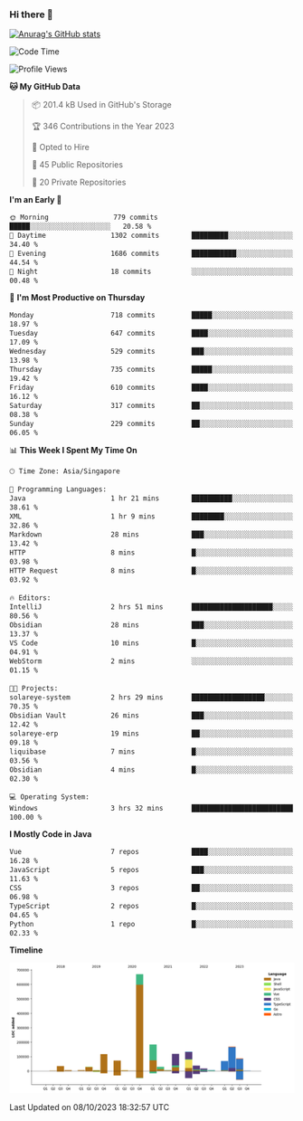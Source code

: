 ### Hi there 👋

[![Anurag's GitHub stats](https://github-readme-stats.vercel.app/api?username=xiumu2017&show_icons=true&theme=radical)](https://github.com/anuraghazra/github-readme-stats)

<!--
**xiumu2017/xiumu2017** is a ✨ _special_ ✨ repository because its `README.md` (this file) appears on your GitHub profile.

Here are some ideas to get you started:

- 🔭 I’m currently working on ...
- 🌱 I’m currently learning ...
- 👯 I’m looking to collaborate on ...
- 🤔 I’m looking for help with ...
- 💬 Ask me about ...
- 📫 How to reach me: ...
- 😄 Pronouns: ...
- ⚡ Fun fact: ...
-->

<!--START_SECTION:waka-->
![Code Time](http://img.shields.io/badge/Code%20Time-1%2C712%20hrs%2054%20mins-blue)

![Profile Views](http://img.shields.io/badge/Profile%20Views-0-blue)

**🐱 My GitHub Data** 

> 📦 201.4 kB Used in GitHub's Storage 
 > 
> 🏆 346 Contributions in the Year 2023
 > 
> 💼 Opted to Hire
 > 
> 📜 45 Public Repositories 
 > 
> 🔑 20 Private Repositories 
 > 
**I'm an Early 🐤** 

```text
🌞 Morning                779 commits         █████░░░░░░░░░░░░░░░░░░░░   20.58 % 
🌆 Daytime                1302 commits        █████████░░░░░░░░░░░░░░░░   34.40 % 
🌃 Evening                1686 commits        ███████████░░░░░░░░░░░░░░   44.54 % 
🌙 Night                  18 commits          ░░░░░░░░░░░░░░░░░░░░░░░░░   00.48 % 
```
📅 **I'm Most Productive on Thursday** 

```text
Monday                   718 commits         █████░░░░░░░░░░░░░░░░░░░░   18.97 % 
Tuesday                  647 commits         ████░░░░░░░░░░░░░░░░░░░░░   17.09 % 
Wednesday                529 commits         ███░░░░░░░░░░░░░░░░░░░░░░   13.98 % 
Thursday                 735 commits         █████░░░░░░░░░░░░░░░░░░░░   19.42 % 
Friday                   610 commits         ████░░░░░░░░░░░░░░░░░░░░░   16.12 % 
Saturday                 317 commits         ██░░░░░░░░░░░░░░░░░░░░░░░   08.38 % 
Sunday                   229 commits         ██░░░░░░░░░░░░░░░░░░░░░░░   06.05 % 
```


📊 **This Week I Spent My Time On** 

```text
🕑︎ Time Zone: Asia/Singapore

💬 Programming Languages: 
Java                     1 hr 21 mins        ██████████░░░░░░░░░░░░░░░   38.61 % 
XML                      1 hr 9 mins         ████████░░░░░░░░░░░░░░░░░   32.86 % 
Markdown                 28 mins             ███░░░░░░░░░░░░░░░░░░░░░░   13.42 % 
HTTP                     8 mins              █░░░░░░░░░░░░░░░░░░░░░░░░   03.98 % 
HTTP Request             8 mins              █░░░░░░░░░░░░░░░░░░░░░░░░   03.92 % 

🔥 Editors: 
IntelliJ                 2 hrs 51 mins       ████████████████████░░░░░   80.56 % 
Obsidian                 28 mins             ███░░░░░░░░░░░░░░░░░░░░░░   13.37 % 
VS Code                  10 mins             █░░░░░░░░░░░░░░░░░░░░░░░░   04.91 % 
WebStorm                 2 mins              ░░░░░░░░░░░░░░░░░░░░░░░░░   01.15 % 

🐱‍💻 Projects: 
solareye-system          2 hrs 29 mins       ██████████████████░░░░░░░   70.35 % 
Obsidian Vault           26 mins             ███░░░░░░░░░░░░░░░░░░░░░░   12.42 % 
solareye-erp             19 mins             ██░░░░░░░░░░░░░░░░░░░░░░░   09.18 % 
liquibase                7 mins              █░░░░░░░░░░░░░░░░░░░░░░░░   03.56 % 
Obsidian                 4 mins              █░░░░░░░░░░░░░░░░░░░░░░░░   02.30 % 

💻 Operating System: 
Windows                  3 hrs 32 mins       █████████████████████████   100.00 % 
```

**I Mostly Code in Java** 

```text
Vue                      7 repos             ████░░░░░░░░░░░░░░░░░░░░░   16.28 % 
JavaScript               5 repos             ███░░░░░░░░░░░░░░░░░░░░░░   11.63 % 
CSS                      3 repos             ██░░░░░░░░░░░░░░░░░░░░░░░   06.98 % 
TypeScript               2 repos             █░░░░░░░░░░░░░░░░░░░░░░░░   04.65 % 
Python                   1 repo              █░░░░░░░░░░░░░░░░░░░░░░░░   02.33 % 
```



**Timeline**

![Lines of Code chart](https://raw.githubusercontent.com/xiumu2017/xiumu2017/main/assets/bar_graph.png)


 Last Updated on 08/10/2023 18:32:57 UTC
<!--END_SECTION:waka-->
